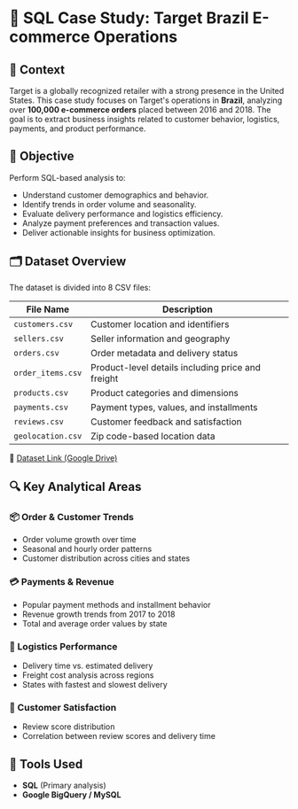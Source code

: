 # 🛒 SQL Case Study: Target Brazil E-commerce Operations

## 📌 Context

Target is a globally recognized retailer with a strong presence in the United States. This case study focuses on Target's operations in **Brazil**, analyzing over **100,000 e-commerce orders** placed between 2016 and 2018. The goal is to extract business insights related to customer behavior, logistics, payments, and product performance.

## 🎯 Objective

Perform SQL-based analysis to:
- Understand customer demographics and behavior.
- Identify trends in order volume and seasonality.
- Evaluate delivery performance and logistics efficiency.
- Analyze payment preferences and transaction values.
- Deliver actionable insights for business optimization.

## 🗂️ Dataset Overview

The dataset is divided into 8 CSV files:

| File Name         | Description |
|------------------|-------------|
| `customers.csv`   | Customer location and identifiers |
| `sellers.csv`     | Seller information and geography |
| `orders.csv`      | Order metadata and delivery status |
| `order_items.csv` | Product-level details including price and freight |
| `products.csv`    | Product categories and dimensions |
| `payments.csv`    | Payment types, values, and installments |
| `reviews.csv`     | Customer feedback and satisfaction |
| `geolocation.csv` | Zip code-based location data |

📎 [Dataset Link (Google Drive)](https://drive.google.com/drive/folders/1TGEc66YKbD443nslRi1bWgVd238gJCnb)

## 🔍 Key Analytical Areas

### 📦 Order & Customer Trends
- Order volume growth over time
- Seasonal and hourly order patterns
- Customer distribution across cities and states

### 💳 Payments & Revenue
- Popular payment methods and installment behavior
- Revenue growth trends from 2017 to 2018
- Total and average order values by state

### 🚚 Logistics Performance
- Delivery time vs. estimated delivery
- Freight cost analysis across regions
- States with fastest and slowest delivery

### 💬 Customer Satisfaction
- Review score distribution
- Correlation between review scores and delivery time

## 🧰 Tools Used

- **SQL** (Primary analysis)
- **Google BigQuery / MySQL**
